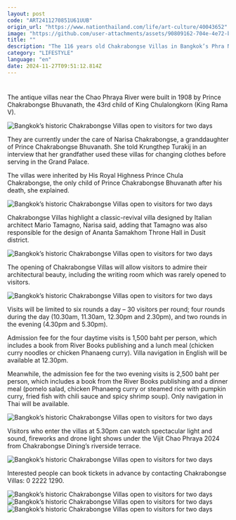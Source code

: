 ```yaml
---
layout: post
code: "ART2411270851U61UUB"
origin_url: "https://www.nationthailand.com/life/art-culture/40043652"
image: "https://github.com/user-attachments/assets/90809162-704e-4e72-b04c-34e232932b04"
title: ""
description: "The 116 years old Chakrabongse Villas in Bangkok’s Phra Nakhon district will be opened to visitors as a part of the 6th Antiques & Culture Fair from November 30 to December 1."
category: "LIFESTYLE"
language: "en"
date: 2024-11-27T09:51:12.814Z
---
```


# 









The antique villas near the Chao Phraya River were built in 1908 by Prince Chakrabongse Bhuvanath, the 43rd child of King Chulalongkorn (King Rama V).

  ![Bangkok’s historic Chakrabongse Villas open to visitors for two days](https://github.com/user-attachments/assets/554143f5-120e-47a6-8718-60d612464348)

They are currently under the care of Narisa Chakrabongse, a granddaughter of Prince Chakrabongse Bhuvanath. She told Krungthep Turakij in an interview that her grandfather used these villas for changing clothes before serving in the Grand Palace.

The villas were inherited by His Royal Highness Prince Chula Chakrabongse, the only child of Prince Chakrabongse Bhuvanath after his death, she explained.

  ![Bangkok’s historic Chakrabongse Villas open to visitors for two days](https://github.com/user-attachments/assets/2eacc7d9-d5f9-4f95-b783-9a91f7272d0e)

Chakrabongse Villas highlight a classic-revival villa designed by Italian architect Mario Tamagno, Narisa said, adding that Tamagno was also responsible for the design of Ananta Samakhom Throne Hall in Dusit district.

  ![Bangkok’s historic Chakrabongse Villas open to visitors for two days](https://media.nationthailand.com/uploads/images/contents/w1024/2024/11/aHagCOvdkNyFPWDexmeQ.webp?x-image-process=style/lg-webp)

The opening of Chakrabongse Villas will allow visitors to admire their architectural beauty, including the writing room which was rarely opened to visitors.

  ![Bangkok’s historic Chakrabongse Villas open to visitors for two days](https://media.nationthailand.com/uploads/images/contents/w1024/2024/11/fNua6qbRK0zVo0KhdFMU.webp?x-image-process=style/lg-webp)

Visits will be limited to six rounds a day – 30 visitors per round; four rounds during the day (10.30am, 11.30am, 12.30pm and 2.30pm), and two rounds in the evening (4.30pm and 5.30pm).

Admission fee for the four daytime visits is 1,500 baht per person, which includes a book from River Books publishing and a lunch meal (chicken curry noodles or chicken Phanaeng curry). Villa navigation in English will be available at 12.30pm.

Meanwhile, the admission fee for the two evening visits is 2,500 baht per person, which includes a book from the River Books publishing and a dinner meal (pomelo salad, chicken Phanaeng curry or steamed rice with pumpkin curry, fried fish with chili sauce and spicy shrimp soup). Only navigation in Thai will be available.

  ![Bangkok’s historic Chakrabongse Villas open to visitors for two days](https://github.com/user-attachments/assets/237756d5-213d-4ffe-9561-662abd6971e7)

Visitors who enter the villas at 5.30pm can watch spectacular light and sound, fireworks and drone light shows under the Vijit Chao Phraya 2024 from Chakrabongse Dining’s riverside terrace.

  ![Bangkok’s historic Chakrabongse Villas open to visitors for two days](https://github.com/user-attachments/assets/32308e7f-32fa-40a2-9041-3a4e14d43def)

Interested people can book tickets in advance by contacting Chakrabongse Villas: 0 2222 1290.

   ![Bangkok’s historic Chakrabongse Villas open to visitors for two days](https://github.com/user-attachments/assets/5efc264e-eb61-47f3-a671-8e29df0c3ef5)  ![Bangkok’s historic Chakrabongse Villas open to visitors for two days](https://media.nationthailand.com/uploads/images/contents/w1024/2024/11/H6Qjz777YeSe3NxwAuTA.webp?x-image-process=style/lg-webp)   ![Bangkok’s historic Chakrabongse Villas open to visitors for two days](https://github.com/user-attachments/assets/31724e81-61ab-43ff-8bb8-2829a3f608b0)


